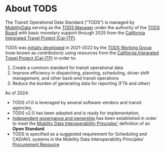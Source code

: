 # About TODS

The Transit Operational Data Standard ("TODS") is managed by [MobilityData](https://mobilitydata.org) serving as the [TODS Manager](../governance/governance.md#tods-manager) under the authority of the [TODS Board](../governance/governance.md#tods-board-of-directors) with basic monetary support through 2025 from the [California Integrated Travel Project (Cal-ITP)](https://cal-itp.org).

TODS was [initially developed](spec-development.md) in 2021-2022 by the [TODS Working Group](contributors.md) (now known as *contributors*) using resources from the [California Integrated Travel Project (Cal-ITP)](https://cal-itp.org) in order to:

1. Create a common standard for transit operational data
2. Improve efficiency in dispatching, planning, scheduling, driver shift management, and other back-end transit operations
3. Reduce the burden of generating data for reporting (FTA and other)

As of 2024:

* TODS v1.0 is leveraged by several software vendors and transit agencies,
* TODS v2.0 has been adopted and is ready for implementation,
* [Independent governance and ownership](../governance/governance.md) has been established in order to meet the [Mobility Data Interoperability Principles'](https://interoperablemobility.org) definition of an **Open Standard**.
* TODS is specified as a suggested requirement for Scheduling and CAD/AVL systems in the Mobility Data Interoperability Principles' [Procurement Resource](https://interoperablemobility.org/procurement)
